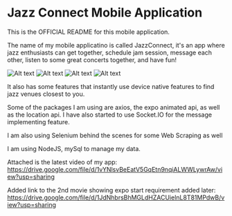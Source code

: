 # Jazz Connect Mobile Application

This is the OFFICIAL README for this mobile application.

The name of my mobile applicatino is called JazzConnect, it's an app
where jazz enthusiasts can get together, schedule jam session, message each other, 
listen to some great concerts together, and have fun!

![Alt text](./screenshot1.png "Main")
![Alt text](./screenshot2.png "Pic2")
![Alt text](./screenshot3.png "Pic3")
![Alt text](./screenshot4.png "Pic4")

It also has some features that instantly use device native features
to find jazz venues closest to you.

Some of the packages I am using
are axios, the expo animated api,
as well as the location api. I have also started to use
Socket.IO for the message implementing feature. 

I am also using Selenium behind the scenes for some Web Scraping as well

I am using NodeJS, mySql to manage my data. 

Attached is the latest video of my app: https://drive.google.com/file/d/1vYNlsvBeEatV5GqEtn9nqiALWWLywrAw/view?usp=sharing

Added link to the 2nd movie showing expo start requirement added later: https://drive.google.com/file/d/1JdNhbrsBhMGLdHZACUielnL8T81MPdwB/view?usp=sharing



